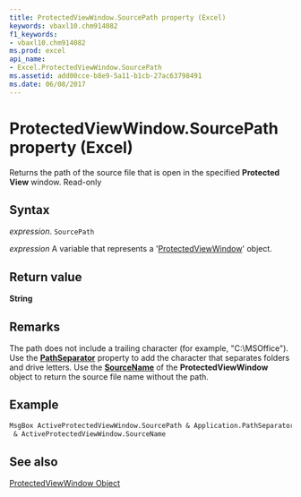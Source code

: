 ```yaml
---
title: ProtectedViewWindow.SourcePath property (Excel)
keywords: vbaxl10.chm914082
f1_keywords:
- vbaxl10.chm914082
ms.prod: excel
api_name:
- Excel.ProtectedViewWindow.SourcePath
ms.assetid: add00cce-b8e9-5a11-b1cb-27ac63798491
ms.date: 06/08/2017
---
```



# ProtectedViewWindow.SourcePath property (Excel)

Returns the path of the source file that is open in the specified  **Protected View** window. Read-only


## Syntax

 _expression_. `SourcePath`

 _expression_ A variable that represents a '[ProtectedViewWindow](Excel.ProtectedViewWindow.md)' object.


## Return value

 **String**


## Remarks

The path does not include a trailing character (for example, "C:\MSOffice"). Use the  **[PathSeparator](Excel.Application.PathSeparator.md)** property to add the character that separates folders and drive letters. Use the **[SourceName](Excel.ProtectedViewWindow.SourceName.md)** of the **ProtectedViewWindow** object to return the source file name without the path.


## Example


```vb
MsgBox ActiveProtectedViewWindow.SourcePath & Application.PathSeparator _ 
 & ActiveProtectedViewWindow.SourceName 

```


## See also


[ProtectedViewWindow Object](Excel.ProtectedViewWindow.md)

